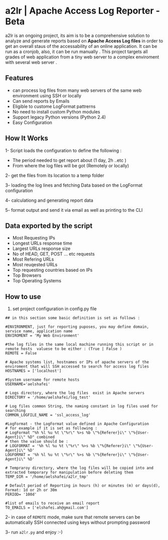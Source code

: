 # a2lr | Apache Access Log Reporter - Beta
a2lr is an ongoing project, its aim is to be a comprehensive solution to analyze and generate reports based on **Apache Access Log files** in order to get an overall staus of the  accessability of an online application. It can be run as a cronjob, also, it can be run manually .
This project targets all grades of web application from a tiny web server to a complex enviroment with several web server .

## Features
- can process log files from many web servers of the same web environment using SSH or locally
- Can send reports by Emails
- Eligible to custome LogFormat pattrerns
- No need to install custom Python modules
- Support legacy Python versions (Python 2.4)
- Easy Configuration

## How It Works
1- Script loads the configuration to define the following :
- The period needed to get report about (1 day, 2h ..etc )
- From where the log files will be got (Remotely or locally)

2-  get the files from its location to a temp folder

3- loading the log lines and fetching Data based on the LogFormat configuration

4- calculationg and generating report data

5- format output and send it via email as well as printing to the CLI  

    

##  Data exported by the script 
- Most Requesting IPs
- Longest URLs response time
- Largest URLs response size
- No of HEAD, GET, POST ... etc requests
- Most Refering URLs
- Most reuqested URLs
- Top requesting countries based on IPs
- Top Browsers
- Top Operating Systems

## How to use

1. set project configuration in config.py file
```
## in this section some basic definition is set as follows :

#ENVIRONMENT, just for reporting puposes, you may define domain, service name, application name
ENVIROMENT = 'My Web Environment'

#the log files in the same local machine running this script or in remote hosts  valuese to be either : (True | False )
REMOTE = False

# Apache systems list, hostnames or IPs of apache servers of the enviroment that will SSH accessed to search for access log files
HOSTNAMES = ['localhost']

#System username for remote hosts
USERNAME='aelshafei'

# Logs directory, where the log files  exist in Apache servers
DIRECTORY = '/home/aelshafei/log_test'

# Log files common String, the naming constant in log files used for searching
COMMON_LOGFILE_NAME = 'ssl_access_log'

#LogFormat - the LogFormat value defined in Apache Configuration
# for example if it is set as following :
# LogFormat "%h %l %u %t \"%r\" %>s %b \"%{Referer}i\" \"%{User-Agent}i\" %D" combined
# then the value should be :
# LOGFORMAT = '%h %l %u %t \"%r\" %>s %b \"%{Referer}i\" \"%{User-Agent}i\" %D'
LOGFORMAT = '%h %l %u %t \"%r\" %>s %b \"%{Referer}i\" \"%{User-Agent}i\" %D'

# Tempraroy directory, where the log files will be copied into and extracted temporary for manipulation before deleting them
TEMP_DIR = '/home/aelshafei/a2lr_tmp'

# Default period of Reporting in hours (h) or minutes (m) or days(d), Format: 1d or 2h or 30m 
PERIOD= '100d'

#list of emails to receive an email report
TO_EMAILS = ['elshafei.ah@gmail.com']

```

2- in case of ```REMOTE``` mode, make sure that remote servers can be automatically SSH connected using keys without prompting password


3- run ```a2lr.py``` and enjoy :-)
